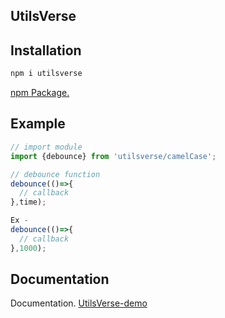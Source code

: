 
## UtilsVerse


## Installation
```js
npm i utilsverse
```
 [npm Package.](https://www.npmjs.com/package/utilsverse)



## Example
```js
// import module
import {debounce} from 'utilsverse/camelCase';

// debounce function
debounce(()=>{
  // callback
},time);

Ex - 
debounce(()=>{
  // callback
},1000);
```

## Documentation
Documentation. [UtilsVerse-demo](https://github.com/Hardik-Aggarwal/utilsverse-demo)

